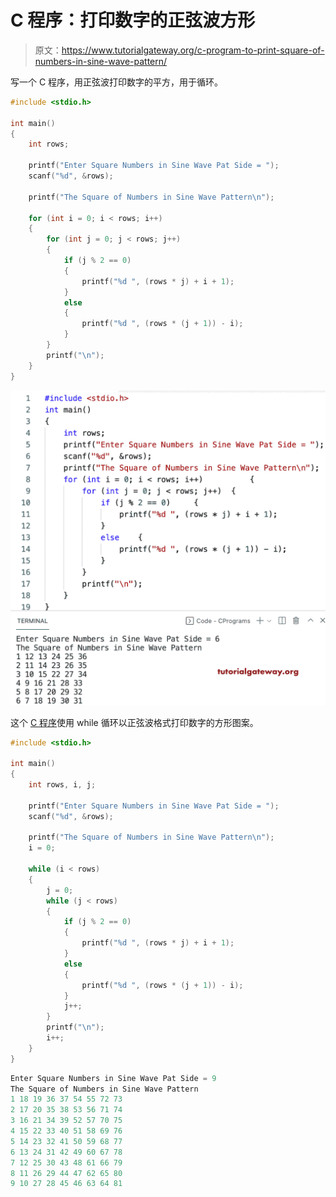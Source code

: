 # C 程序：打印数字的正弦波方形

> 原文：<https://www.tutorialgateway.org/c-program-to-print-square-of-numbers-in-sine-wave-pattern/>

写一个 C 程序，用正弦波打印数字的平方，用于循环。

```c
#include <stdio.h>

int main()
{
	int rows;

	printf("Enter Square Numbers in Sine Wave Pat Side = ");
	scanf("%d", &rows);

	printf("The Square of Numbers in Sine Wave Pattern\n");

	for (int i = 0; i < rows; i++)
	{
		for (int j = 0; j < rows; j++)
		{
			if (j % 2 == 0)
			{
				printf("%d ", (rows * j) + i + 1);
			}
			else
			{
				printf("%d ", (rows * (j + 1)) - i);
			}
		}
		printf("\n");
	}
}
```

![C Program to Print Square of Numbers in Sine Wave Pattern](img/54f43008366a0a8c893d04e7f3d96685.png)

这个 [C 程序](https://www.tutorialgateway.org/c-programming-examples/)使用 while 循环以正弦波格式打印数字的方形图案。

```c
#include <stdio.h>

int main()
{
	int rows, i, j;

	printf("Enter Square Numbers in Sine Wave Pat Side = ");
	scanf("%d", &rows);

	printf("The Square of Numbers in Sine Wave Pattern\n");
	i = 0;

	while (i < rows)
	{
		j = 0;
		while (j < rows)
		{
			if (j % 2 == 0)
			{
				printf("%d ", (rows * j) + i + 1);
			}
			else
			{
				printf("%d ", (rows * (j + 1)) - i);
			}
			j++;
		}
		printf("\n");
		i++;
	}
}
```

```c
Enter Square Numbers in Sine Wave Pat Side = 9
The Square of Numbers in Sine Wave Pattern
1 18 19 36 37 54 55 72 73 
2 17 20 35 38 53 56 71 74 
3 16 21 34 39 52 57 70 75 
4 15 22 33 40 51 58 69 76 
5 14 23 32 41 50 59 68 77 
6 13 24 31 42 49 60 67 78 
7 12 25 30 43 48 61 66 79 
8 11 26 29 44 47 62 65 80 
9 10 27 28 45 46 63 64 81 
```
